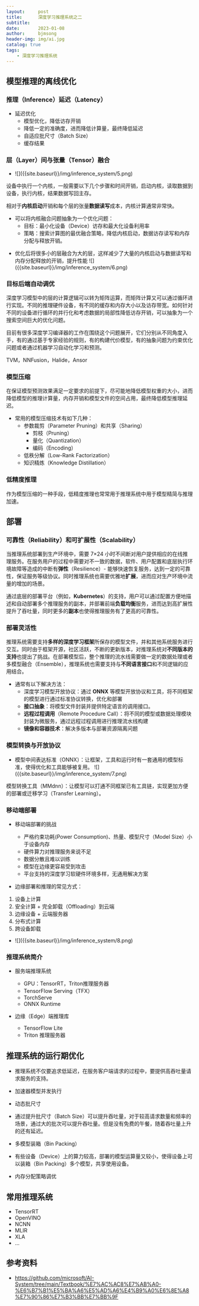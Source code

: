 ```yaml
---
layout:     post
title:      深度学习推理系统之二
subtitle:   
date:       2023-01-08
author:     bjmsong
header-img: img/ai.jpg
catalog: true
tags:
    - 深度学习推理系统
---
```


## 模型推理的离线优化

### 推理（Inference）延迟（Latency）

- 延迟优化
  - 模型优化，降低访存开销
  - 降低一定的准确度，进而降低计算量，最终降低延迟
  - 自适应批尺寸（Batch Size）
  - 缓存结果



### 层（Layer）间与张量（Tensor）融合

<ul> 
<li markdown="1">
![]({{site.baseurl}}/img/inference_system/5.png) 
</li> 
</ul> 

设备中执行一个内核，一般需要以下几个步骤和时间开销，启动内核，读取数据到设备，执行内核，结果数据写回主存。

相对于**内核启动**开销和每个层的张量**数据读写**成本，内核计算通常非常快。

- 可以将内核融合问题抽象为一个优化问题：
  - 目标：最小化设备（Device）访存和最大化设备利用率
  - 策略：搜索计算图的最优融合策略，降低内核启动，数据访存读写和内存分配与释放开销。

<ul> 
<li markdown="1">
优化后将很多小的层融合为大的层，这样减少了大量的内核启动与数据读写和内存分配释放的开销，提升性能
![]({{site.baseurl}}/img/inference_system/6.png) 
</li> 
</ul> 



### 目标后端自动调优

深度学习模型中的层的计算逻辑可以转为矩阵运算，而矩阵计算又可以通过循环进行实现。不同的推理硬件设备，有不同的缓存和内存大小以及访存带宽。如何针对不同的设备进行循环的并行化和考虑数据的局部性降低访存开销，可以抽象为一个搜索空间巨大的优化问题。

目前有很多深度学习编译器的工作在围绕这个问题展开，它们分别从不同角度入手，有的通过基于专家经验的规则，有的构建代价模型，有的抽象问题为约束优化问题或者通过机器学习自动化学习和预测。

TVM，NNFusion，Halide，Ansor



### 模型压缩

在保证模型预测效果满足一定要求的前提下，尽可能地降低模型权重的大小，进而降低模型的推理计算量，内存开销和模型文件的空间占用，最终降低模型推理延迟。

- 常用的模型压缩技术有如下几种：
  - 参数裁剪（Parameter Pruning）和共享（Sharing）
    - 剪枝（Pruning）
    - 量化（Quantization）
    - 编码（Encoding）
  - 低秩分解（Low-Rank Factorization）
  - 知识精炼（Knowledge Distillation）



### 低精度推理

作为模型压缩的一种手段，低精度推理也常常用于推理系统中用于模型精简与推理加速。



## 部署

### 可靠性（Reliability）和可扩展性（Scalability）

当推理系统部署到生产环境中，需要 7×24 小时不间断对用户提供相应的在线推理服务。在服务用户的过程中需要对不一致的数据，软件、用户配置和底层执行环境故障等造成的中断有**弹性**（Resilience）- 能够快速恢复服务，达到一定的可靠性，保证服务等级协议。同时推理系统也需要优雅地**扩展**，进而应对生产环境中流量的增加的场景。

通过底层的部署平台（例如，**Kubernetes**）的支持，用户可以通过配置方便地描述和自动部署多个推理服务的副本，并部署前端**负载均衡**服务，进而达到高扩展性提升了吞吐量，同时更多的**副本**也使得推理服务有了更高的可靠性。



### 部署灵活性

推理系统需要支持**多样的深度学习框架**所保存的模型文件，并和其他系统服务进行交互。同时由于框架开源，社区活跃，不断的更新版本，对推理系统对**不同版本的支持**也提出了挑战。在部署模型后，整个推理的流水线需要做一定的数据处理或者多模型融合（Ensemble），推理系统也需要支持与**不同语言接口**和不同逻辑的应用结合。

- 通常有以下解决方法：
  - 深度学习模型开放协议：通过 **ONNX** 等模型开放协议和工具，将不同框架的模型进行通过标准协议转换，优化和部署
  - **接口抽象**：将模型文件封装并提供特定语言的调用接口。
  - **远程过程调用**（Remote Procedure Call）：将不同的模型或数据处理模块封装为微服务，通过远程过程调用进行推理流水线构建
  - **镜像和容器技术**：解决多版本与部署资源隔离问题



### 模型转换与开放协议

<ul> 
<li markdown="1">
模型中间表达标准（ONNX）：让框架，工具和运行时有一套通用的模型标准，使得优化和工具能够被复用。
![]({{site.baseurl}}/img/inference_system/7.png) 
</li> 
</ul> 

模型转换工具（MMdnn）：让模型可以打通不同框架已有工具链，实现更加方便的部署或迁移学习（Transfer Learning）。



### 移动端部署

- 移动端部署的挑战
  - 严格约束功耗(Power Consumption)、热量、模型尺寸（Model Size）小于设备内存
  - 硬件算力对推理服务来说不足
  - 数据分散且难以训练
  - 模型在边缘更容易受到攻击
  - 平台支持的深度学习软硬件环境多样，无通用解决方案

- 边缘部署和推理的常见方式：

1. 设备上计算
2. 安全计算 + 完全卸载（Offloading）到云端
3. 边缘设备 + 云端服务器
4. 分布式计算
5. 跨设备卸载

<ul> 
<li markdown="1">
![]({{site.baseurl}}/img/inference_system/8.png) 
</li> 
</ul> 



### 推理系统简介

- 服务端推理系统
  - GPU：TensorRT，Triton推理服务器
  - TensorFlow Serving（TFX）
  - TorchServe
  - ONNX Runtime

- 边缘（Edge）端推理库
  - TensorFlow Lite
  - Triton 推理服务器



## 推理系统的运行期优化

- 推理系统不仅要追求低延迟，在服务客户端请求的过程中，要提供高吞吐量请求服务的支持。

- 加速器模型并发执行

- 动态批尺寸
  
- 通过提升批尺寸（Batch Size）可以提升吞吐量，对于较高请求数量和频率的场景，通过大的批次可以提升吞吐量。但是没有免费的午餐，随着吞吐量上升的还有延迟。
  
- 多模型装箱（Bin Packing）
  
- 有些设备（Device）上的算力较高，部署的模型运算量又较小，使得设备上可以装箱（Bin Packing）多个模型，共享使用设备。
  
- 内存分配策略调优

  

## 常用推理系统

- TensorRT
- OpenVINO
- NCNN
- MLIR
- XLA
- ...





## 参考资料

- https://github.com/microsoft/AI-System/tree/main/Textbook/%E7%AC%AC8%E7%AB%A0-%E6%B7%B1%E5%BA%A6%E5%AD%A6%E4%B9%A0%E6%8E%A8%E7%90%86%E7%B3%BB%E7%BB%9F
